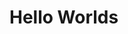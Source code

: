 <!DOCTYPE html>
<html>
    	<head>
      		<title>Hello-World</title>
			<meta charset="UTF-8">
			<link rel="stylesheet" type="text/css" href="\css\heading.css">
    	</head>
    	<body>
				<h1>Hello Worlds</h1>
        		<div id ='content'></div>
        		<script src = './dist/bundle.js'></script>
    	</body>
</html>
